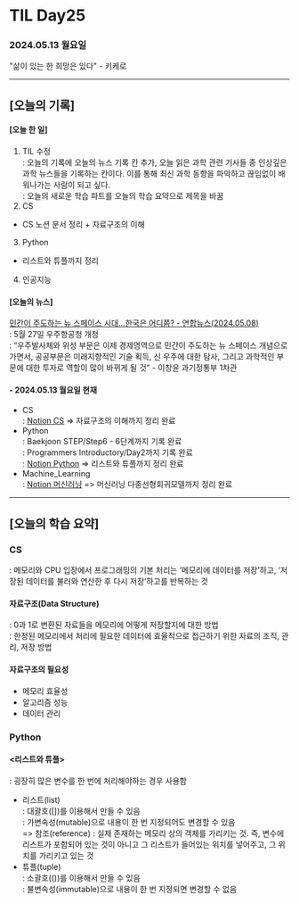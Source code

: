 # TIL Day25
### 2024.05.13 월요일

"삶이 있는 한 희망은 있다" - 키케로

---

## [오늘의 기록]

#### [오늘 한 일]
1. TIL 수정  
: 오늘의 기록에 오늘의 뉴스 기록 칸 추가, 오늘 읽은 과학 관련 기사들 중 인상깊은 과학 뉴스들을 기록하는 칸이다. 이를 통해 최신 과학 동향을 파악하고 끊임없이 배워나가는 사람이 되고 싶다.  
: 오늘의 새로운 학습 파트를 오늘의 학습 요약으로 제목을 바꿈
2. CS
- CS 노션 문서 정리 + 자료구조의 이해
3. Python
- 리스트와 튜플까지 정리
4. 인공지능

#### [오늘의 뉴스]
[민간이 주도하는 뉴 스페이스 시대...한국은 어디쯤? - 연합뉴스(2024.05.08)](https://www.sciencetimes.co.kr/news/민간이-주도하는-뉴-스페이스-시대한국은-어디쯤/?cat=132)  
: 5월 27일 우주항공청 개청  
: “우주발사체와 위성 부문은 이제 경제영역으로 민간이 주도하는 뉴 스페이스 개념으로 가면서, 공공부문은 미래지향적인 기술 획득, 신 우주에 대한 탐사, 그리고 과학적인 부문에 대한 투자로 역할이 많이 바뀌게 될 것” - 이창윤 과기정통부 1차관


#### - 2024.05.13 월요일 현재
- CS  
: [Notion CS](https://handsome-umbrella-c52.notion.site/CS-5f76d5a2f0e44b53aa08ed8040a913a0?pvs=4) => 자료구조의 이해까지 정리 완료
- Python  
: Baekjoon STEP/Step6 - 6단계까지 기록 완료  
: Programmers Introductory/Day2까지 기록 완료  
: [Notion Python](https://handsome-umbrella-c52.notion.site/Python-6d76c849802f40adb35ca7366565e1e8?pvs=4) => 리스트와 튜플까지 정리 완료
- Machine_Learning  
: [Notion 머신러닝](https://handsome-umbrella-c52.notion.site/a887c58b105a44d287c8f5d045e56f4e?pvs=4) => 머신러닝 다중선형회귀모델까지 정리 완료

---
## [오늘의 학습 요약]
### CS
: 메모리와 CPU 입장에서 프로그래밍의 기본 처리는 ‘메모리에 데이터를 저장’하고, ‘저장된 데이터를 불러와 연산한 후 다시 저장’하고를 반복하는 것  

#### 자료구조(Data Structure)  
: 0과 1로 변환된 자료들을 메모리에 어떻게 저장할지에 대한 방법  
: 한정된 메모리에서 처리에 필요한 데이터에 효율적으로 접근하기 위한 자료의 조직, 관리, 저장 방법

#### 자료구조의 필요성
- 메모리 효율성
- 알고리즘 성능
- 데이터 관리

### Python  
#### <리스트와 튜플>  
: 굉장히 많은 변수를 한 번에 처리해야하는 경우 사용함

- 리스트(list)  
: 대괄호([])를 이용해서 만들 수 있음  
: 가변속성(mutable)으로 내용이 한 번 지정되어도 변경할 수 있음  
    => 참조(reference) : 실제 존재하는 메모리 상의 객체를 가리키는 것. 즉, 변수에 리스트가 포함되어 있는 것이 아니고 그 리스트가 들어있는 위치를 넣어주고, 그 위치를 가리키고 있는 것
- 튜플(tuple)  
: 소괄호(())를 이용해서 만들 수 있음  
: 불변속성(immutable)으로 내용이 한 번 지정되면 변경할 수 없음
